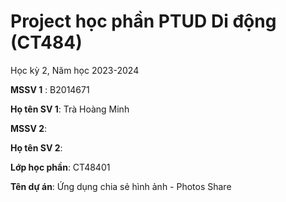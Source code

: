 # Project học phần PTUD Di động (CT484)

Học kỳ 2, Năm học 2023-2024

**MSSV 1** : B2014671

**Họ tên SV 1**: Trà Hoàng Minh

**MSSV 2**:

**Họ tên SV 2**:

**Lớp học phần**: CT48401

**Tên dự án**: Ứng dụng chia sẻ hình ảnh - Photos Share

